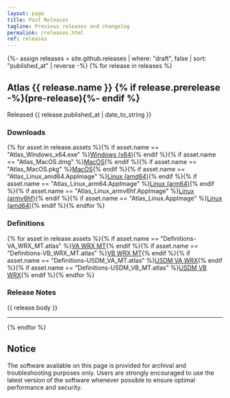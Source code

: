 ```yaml
---
layout: page
title: Past Releases
tagline: Previous releases and changelog
permalink: /releases.html
ref: releases
---
```


{%- assign releases = site.github.releases | where: "draft", false | sort: "published_at" | reverse -%}
{% for release in releases %}

## Atlas {{ release.name }} {% if release.prerelease -%}(pre-release){%- endif %}
Released <time datetime="{{ release.published_at | date_to_xmlschema }}">{{ release.published_at | date_to_string }}</time>
### Downloads
{% for asset in release.assets %}{% if asset.name == "Atlas_Windows_x64.exe" %}<a href="{{ asset.browser_download_url }}" class="btn">Windows (x64)</a>{% endif %}{% if asset.name == "Atlas_MacOS.dmg" %}<a href="{{ asset.browser_download_url }}" class="btn">MacOS</a>{% endif %}{% if asset.name == "Atlas_MacOS.pkg" %}<a href="{{ asset.browser_download_url }}" class="btn">MacOS</a>{% endif %}{% if asset.name == "Atlas_Linux_amd64.AppImage" %}<a href="{{ asset.browser_download_url }}" class="btn">Linux (amd64)</a>{% endif %}{% if asset.name == "Atlas_Linux_arm64.AppImage" %}<a href="{{ asset.browser_download_url }}" class="btn">Linux (arm64)</a>{% endif %}{% if asset.name == "Atlas_Linux_armv6hf.AppImage" %}<a href="{{ asset.browser_download_url }}" class="btn">Linux (armv6hf)</a>{% endif %}{% if asset.name == "Atlas_Linux.AppImage" %}<a href="{{ asset.browser_download_url }}" class="btn">Linux (amd64)</a>{% endif %}{% endfor %}
### Definitions
{% for asset in release.assets %}{% if asset.name == "Definitions-VA_WRX_MT.atlas" %}<a href="{{ asset.browser_download_url }}" class="btn">VA WRX MT</a>{% endif %}{% if asset.name == "Definitions-VB_WRX_MT.atlas" %}<a href="{{ asset.browser_download_url }}" class="btn">VB WRX MT</a>{% endif %}{% if asset.name == "Definitions-USDM_VA_MT.atlas" %}<a href="{{ asset.browser_download_url }}" class="btn">USDM VA WRX</a>{% endif %}{% if asset.name == "Definitions-USDM_VB_MT.atlas" %}<a href="{{ asset.browser_download_url }}" class="btn">USDM VB WRX</a>{% endif %}{% endfor %}
### Release Notes
{{ release.body }}

<hr>

{% endfor %}
## Notice
The software available on this page is provided for archival and troubleshooting purposes only. Users are strongly encouraged to use the latest version of the software whenever possible to ensure optimal performance and security.
